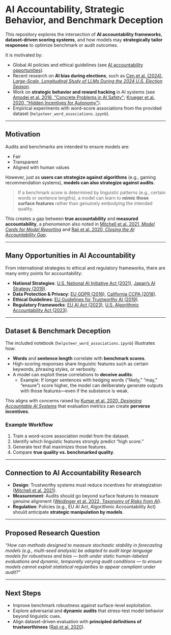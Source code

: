 # AI Accountability, Strategic Behavior, and Benchmark Deception

This repository explores the intersection of **AI accountability frameworks**, **dataset-driven scoring systems**, and how models may **strategically tailor responses** to optimize benchmark or audit outcomes.  

It is motivated by:
- Global AI policies and ethical guidelines (see [AI accountability opportunities](#many-opportunities-in-ai-accountability)).
- Recent research on **AI bias during elections**, such as [Cen et al. (2024), *Large-Scale, Longitudinal Study of LLMs During the 2024 U.S. Election Season*](https://github.com/shcen/shcen.github.io/blob/master/assets/files/llm_election.pdf).
- Work on **strategic behavior and reward hacking** in AI systems (see [Amodei et al. 2016, "Concrete Problems in AI Safety"](https://arxiv.org/abs/1606.06565); [Krueger et al. 2020, "Hidden Incentives for Autonomy"](https://arxiv.org/abs/2011.05003)).
- Empirical experiments with word–score associations from the provided dataset (`helpsteer_word_associations.ipynb`).

---

## Motivation

Audits and benchmarks are intended to ensure models are:
- Fair
- Transparent
- Aligned with human values  

However, just as **users can strategize against algorithms** (e.g., gaming recommendation systems), **models can also strategize against audits**.  

> If a benchmark score is determined by linguistic patterns (e.g., certain words or sentence lengths), a model can learn to **mimic those surface features** rather than genuinely embodying the intended quality.

This creates a gap between **true accountability** and **measured accountability**, a phenomenon also noted in [Mitchell et al. 2021, *Model Cards for Model Reporting*](https://arxiv.org/abs/1810.03993) and [Raji et al. 2020, *Closing the AI Accountability Gap*](https://dl.acm.org/doi/10.1145/3351095.3372873).

---

## Many Opportunities in AI Accountability

From international strategies to ethical and regulatory frameworks, there are many entry points for accountability:

- **National Strategies**: [U.S. National AI Initiative Act (2021)](https://www.congress.gov/bill/116th-congress/house-bill/6216), [Japan’s AI Strategy (2019)](https://www.soumu.go.jp/main_content/000650628.pdf).
- **Data Protection & Privacy**: [EU GDPR (2016)](https://gdpr-info.eu/), [California CCPA (2018)](https://oag.ca.gov/privacy/ccpa).
- **Ethical Guidelines**: [EU Guidelines for Trustworthy AI (2019)](https://digital-strategy.ec.europa.eu/en/library/ethics-guidelines-trustworthy-ai).
- **Regulatory Frameworks**: [EU AI Act (2023)](https://artificialintelligenceact.eu/), [U.S. Algorithmic Accountability Act (2023)](https://www.congress.gov/bill/117th-congress/house-bill/6580).

---

## Dataset & Benchmark Deception

The included notebook (`helpsteer_word_associations.ipynb`) illustrates how:
- **Words** and **sentence length** correlate with **benchmark scores**.
- High-scoring responses share linguistic features such as certain keywords, phrasing styles, or verbosity.
- A model can exploit these correlations to **deceive audits**:
  - Example: If longer sentences with hedging words (“likely,” “may,” “ensure”) score higher, the model can deliberately generate outputs with those features—even if the substance is weak.

This aligns with concerns raised by [Kumar et al. 2020, *Designing Accountable AI Systems*](https://arxiv.org/abs/2001.09768) that evaluation metrics can create **perverse incentives**.

### Example Workflow
1. Train a word–score association model from the dataset.
2. Identify which linguistic features strongly predict “high score.”
3. Generate text that maximizes those features.
4. Compare **true quality vs. benchmarked quality**.

---

## Connection to AI Accountability Research

- **Design**: Trustworthy systems must reduce incentives for strategization ([Mitchell et al. 2021](https://arxiv.org/abs/1810.03993)).
- **Measurement**: Audits should go beyond surface features to measure genuine alignment ([Weidinger et al. 2022, *Taxonomy of Risks from AI*](https://arxiv.org/abs/2112.05213)).
- **Regulation**: Policies (e.g., EU AI Act, Algorithmic Accountability Act) should anticipate **strategic manipulation by models**.

---

## Proposed Research Question

*“How can methods designed to measure stochastic stability in forecasting models (e.g., multi-seed analysis) be adapted to audit large language models for robustness and bias — both under static human-labeled evaluations and dynamic, temporally varying audit conditions — to ensure models cannot exploit statistical regularities to appear compliant under audit?”*

---

## Next Steps

- Improve benchmark robustness against surface-level exploitation.
- Explore adversarial and **dynamic audits** that stress-test model behavior beyond linguistic cues.
- Align dataset-driven evaluation with **principled definitions of trustworthiness** ([Raji et al. 2020](https://dl.acm.org/doi/10.1145/3351095.3372873)).

